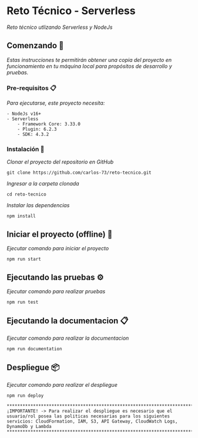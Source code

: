 # Reto Técnico - Serverless

_Reto técnico utlizando Serverless y NodeJs_


## Comenzando 📌

_Estas instrucciones te permitirán obtener una copia del proyecto en funcionamiento en tu máquina local para propósitos de desarrollo y pruebas._


### Pre-requisitos 📋

_Para ejecutarse, este proyecto necesita:_
```
- NodeJs v16+
- Serverless
    - Framework Core: 3.33.0
    - Plugin: 6.2.3
    - SDK: 4.3.2
```

### Instalación 🔧

_Clonar el proyecto del repositorio en GitHub_
```
git clone https://github.com/carlos-73/reto-tecnico.git
```
_Ingresar a la carpeta clonada_
```
cd reto-tecnico
```
_Instalar las dependencias_
```
npm install
```

## Iniciar el proyecto (offline) 🚀

_Ejecutar comando para iniciar el proyecto_
```
npm run start
```

## Ejecutando las pruebas ⚙️

_Ejecutar comando para realizar pruebas_
```
npm run test
```

## Ejecutando la documentacion 📋

_Ejecutar comando para realizar la documentacion_
```
npm run documentation
```

## Despliegue 📦

_Ejecutar comando para realizar el despliegue_
```
npm run deploy

*********************************************************************************************************
¡IMPORTANTE! -> Para realizar el despliegue es necesario que el usuario/rol posea las politicas necesarias para los siguientes servicios: CloudFormation, IAM, S3, API Gateway, CloudWatch Logs, DynamoDb y Lambda
*********************************************************************************************************

```

